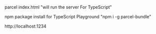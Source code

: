 parcel index.html "will run the server For TypeScript"


npm package install for TypeScript Playground
"npm i -g parcel-bundle"

http://localhost:1234